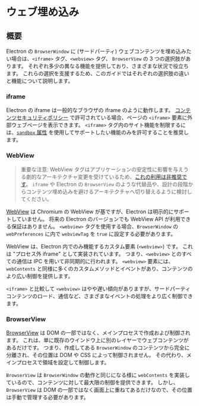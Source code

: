 # ウェブ埋め込み

## 概要

Electron の `BrowserWindow` に (サードパーティ) ウェブコンテンツを埋め込みたい場合は、`<iframe>` タグ、`<webview>` タグ、 `BrowserView` の 3 つの選択肢があります。 それぞれ多少の異なる機能を提供しており、さまざまな状況で役立ちます。 これらの選択を支援するため、このガイドではそれぞれの選択肢の違いと機能について説明します。

### iframe

Electron の iframe は一般的なブラウザの iframe のように動作します。 [コンテンツセキュリティポリシー](https://developer.mozilla.org/en-US/docs/Web/HTTP/CSP) で許可されている場合、ページの `<iframe>` 要素に外部ウェブページを表示できます。 `<iframe>` タグ内のサイト機能を制限するには、[`sandbox` 属性](https://developer.mozilla.org/en-US/docs/Web/HTML/Element/iframe#attr-sandbox) を使用してサポートしたい機能のみを許可することを推奨します。

### WebView

> 重要な注意: WebView タグはアプリケーションの安定性に影響を与えうる劇的なアーキテクチャ変更を受けているため、[これの利用は非推奨です](https://www.electronjs.org/docs/api/webview-tag#warning)。 `iframe` や Electron の `BrowserView` のような代替品や、設計の段階からコンテンツ埋め込みを避けるアーキテクチャへ切り替えるように検討してください。

[WebView](../api/webview-tag.md) は Chromium の WebView が基ですが、Electron は明示的にサポートしていません。 将来の Electron のバージョンでも WebView API が利用できる保証はありません。 `<webview>` タグを使用する場合、`BrowserWindow` の `webPreferences` に内で `webviewTag` を `true` に設定する必要があります。

WebView は、Electron 内でのみ機能するカスタム要素 (`<webview>`) です。 これは "プロセス外 iframe" として実装されています。 つまり、`<webview>` とのすべての通信は IPC を用いて非同期的に行われます。 `<webview>` 要素には、`webContents` と同様に多くのカスタムメソッドとイベントがあり、コンテンツのより広い制御を提供します。

`<iframe>` と比較して `<webview>` はやや遅い傾向がありますが、サードパーティコンテンツのロード、通信など、さまざまなイベントの処理をより広く制御できます。

### BrowserView

[BrowserView](../api/browser-view.md) は DOM の一部ではなく、メインプロセスで作成および制御されます。 これは、単に既存のウインドウ上に別のレイヤーでウェブコンテンツがあるだけです。 つまり、作成してある `BrowserWindow` のコンテンツから完全に分離され、その位置は DOM や CSS によって制御されません。 その代わり、メインプロセスで領域を設定して制御します。

`BrowserView` は `BrowserWindow` の動作と同じになる様に `webContents` を実装しているので、コンテンツに対して最大限の制御を提供できます。 しかし、`BrowserView` は DOM の一部ではなく画面上に重ねてあるだけなので、その位置は手動で管理する必要があります。
